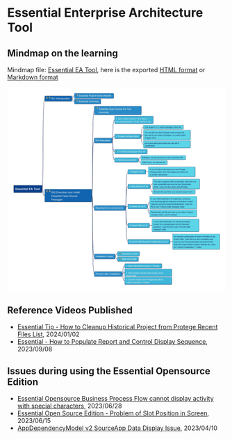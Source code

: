 # Essential Enterprise Architecture Tool

## Mindmap on the learning

Mindmap file: [Essential EA Tool](./Essential-EA-Tool.mm), here is the exported [HTML format](./Essential-EA-Tool.html) or [Markdown format](./Essential-EA-Tool.md)

![mm](img/Essential-EA-Tool.jpg)

## Reference Videos Published

- [Essential Tip - How to Cleanup Historical Project from Protege Recent Files List](https://youtu.be/99GOJ9M22SM), 2024/01/02
- [Essential - How to Populate Report and Control Display Sequence](https://youtu.be/g2sAXt_NTV4), 2023/09/08

## Issues during using the Essential Opensource Edition

- [Essential Opensource   Business Process Flow cannot display activity with special characters](https://youtu.be/eK9ImP8yfLI), 2023/06/28
- [Essential Open Source Edition - Problem of Slot Position in Screen](https://youtu.be/kKqpHkW_kXU), 2023/06/15
- [AppDependencyModel v2 SourceApp Data Display Issue](https://youtu.be/P2IQSSUlxKE), 2023/04/10
